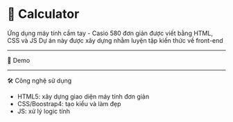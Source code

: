 # 🧮 Calculator
Ứng dụng máy tính cầm tay - Casio 580 đơn giản được viết bằng HTML, CSS và JS
Dự án này được xây dựng nhằm luyện tập kiến thức về front-end

---
🚀 Demo

---
🛠️ Công nghệ sử dụng
- HTML5: xây dựng giao diện máy tính đơn giản
- CSS/Boostrap4: tạo kiểu và làm đẹp
- JS: xử lý logic tính 

